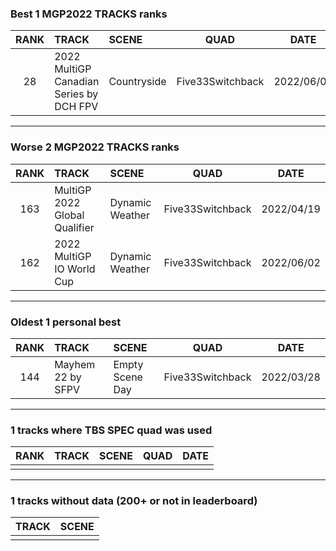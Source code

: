 ### Best 1 MGP2022 TRACKS ranks
|RANK|TRACK|SCENE|QUAD|DATE|
|:---:|:---|:---|:---:|:---:|
|28|2022 MultiGP Canadian Series by DCH FPV|Countryside|Five33Switchback|2022/06/02|
---
### Worse 2 MGP2022 TRACKS ranks
|RANK|TRACK|SCENE|QUAD|DATE|
|:---:|:---|:---|:---:|:---:|
|163|MultiGP 2022 Global Qualifier|Dynamic Weather|Five33Switchback|2022/04/19|
|162|2022 MultiGP IO World Cup|Dynamic Weather|Five33Switchback|2022/06/02|
---
### Oldest 1 personal best
|RANK|TRACK|SCENE|QUAD|DATE|
|:---:|:---|:---|:---:|:---:|
|144|Mayhem 22 by SFPV|Empty Scene Day|Five33Switchback|2022/03/28|
---
### 1 tracks where TBS SPEC quad was used
|RANK|TRACK|SCENE|QUAD|DATE|
|:---:|:---|:---|:---:|:---:|
||||||
---
### 1 tracks without data (200+ or not in leaderboard)
|TRACK|SCENE|
|:---|:---|
|||
